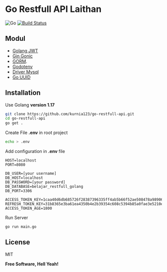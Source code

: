 # Go Restfull API Laithan

![Go](https://img.shields.io/badge/go-%2300ADD8.svg?style=for-the-badge&logo=go&logoColor=white)
[![Build Status](https://travis-ci.org/joemccann/dillinger.svg?branch=master)](https://travis-ci.org/joemccann/dillinger)

## Modul

- [Golang JWT](https://github.com/golang-jwt/jwt)
- [Gin Gonic](https://github.com/gin-gonic/gin)
- [GORM](https://gorm.io/).
- [Godotenv](https://github.com/joho/godotenv)
- [Driver Mysql](https://github.com/go-sql-driver/mysql)
- [Go UUID](github.com/nu7hatch/gouuid)

## Installation
Use Golang **version 1.17**

```sh
git clone https://github.com/kurnia123/go-restfull-api.git
cd go-restfull-api
go get .
```

Create File **.env** in root project

```sh
echo > .env
```

Add configuration in **.env** file
```
HOST=localhost
PORT=8080

DB_USER=[your username]
DB_HOST=localhost
DB_PASSWORD=[your password]
DB_DATABASE=belajar_restfull_golang
DB_PORT=3306

ACCESS_TOKEN_KEY=1caa40d6db685726f28387396335ff4ab5b66f52ae508478a98906dad1eb2996cbb82ee1adfa47368ab36bc5dc64b588380cc1880ff9adaa1bd30a8d470abcdc
REFRESH_TOKEN_KEY=31b8365e3ba61ea4350b4e2b39354c608c5394b85a0fae3e5210e9296d1f992da141b51fa414650bfe617325b5327d481b1b53fc4dc748c20ee58a28fb0576a9
ACCESS_TOKEN_AGE=1800
```

Run Server

```sh
go run main.go
```

## License

MIT

**Free Software, Hell Yeah!**
